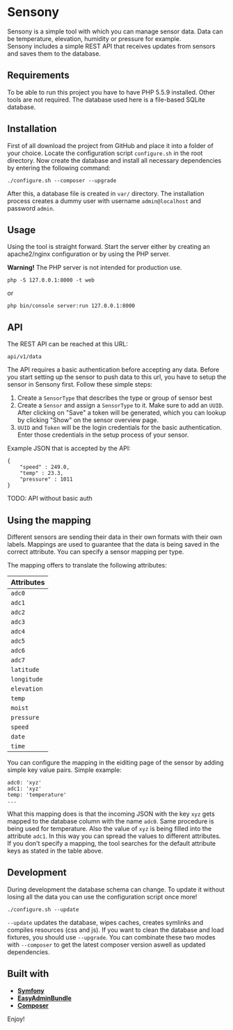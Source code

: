 # Sensony

Sensony is a simple tool with which you can manage sensor data. Data can be temperature, elevation, humidity or pressure for example.  
Sensony includes a simple REST API that receives updates from sensors and saves them to the database.

## Requirements
To be able to run this project you have to have PHP 5.5.9 installed. 
Other tools are not required. The database used here is a file-based SQLite database.

## Installation
First of all download the project from GitHub and place it into a folder of your choice. 
Locate the configuration script `configure.sh` in the root directory.
Now create the database and install all necessary dependencies by entering the following command:
```
./configure.sh --composer --upgrade
```

After this, a database file is created in `var/` directory.
The installation process creates a dummy user with username `admin@localhost` and password `admin`.

## Usage
Using the tool is straight forward. Start the server either by creating an apache2/nginx configuration or by using the PHP server.

**Warning!** The PHP server is not intended for production use.

```
php -S 127.0.0.1:8000 -t web
```

or

```
php bin/console server:run 127.0.0.1:8000
```

## API
The REST API can be reached at this URL:
```
api/v1/data
```

The API requires a basic authentication before accepting any data. Before you start setting up the sensor to push
data to this url, you have to setup the sensor in Sensony first. Follow these simple steps:
1. Create a `SensorType` that describes the type or group of sensor best
2. Create a `Sensor` and assign a `SensorType` to it. Make sure to add an `UUID`. After clicking on "Save" a 
token will be generated, which you can lookup by clicking "Show" on the sensor overview page.
3. `UUID` and `Token` will be the login credentials for the basic authentication. Enter those credentials in the 
setup process of your sensor.

Example JSON that is accepted by the API:
```
{
	"speed" : 249.0,
	"temp" : 23.3,
	"pressure" : 1011
}
```

TODO: API without basic auth

## Using the mapping
Different sensors are sending their data in their own formats with their own labels. Mappings are used to 
guarantee that the data is being saved in the correct attribute. You can specify a sensor mapping per type.

The mapping offers to translate the following attributes:
        

| **Attributes** |
| -------------- |
| `adc0`         |
| `adc1`         |
| `adc2`         |
| `adc3`         |
| `adc4`         |
| `adc5`         |
| `adc6`         |
| `adc7`         |
| `latitude`     |
| `longitude`    |
| `elevation`    |
| `temp`         |
| `moist`        |
| `pressure`     |
| `speed`        |
| `date`         |
| `time`         |

You can configure the mapping in the eiditing page of the sensor by adding simple key value pairs.
Simple example:

```
adc0: 'xyz'
adc1: 'xyz'
temp: 'temperature'
...
```

What this mapping does is that the incoming JSON with the key `xyz` gets mapped to the database column with the name `adc0`. 
Same procedure is being used for temperature. Also the value of `xyz` is being filled into the attribute `adc1`. In 
this way you can spread the values to different attributes. If you don't specify a mapping, the tool searches for the default 
attribute keys as stated in the table above. 

## Development
During development the database schema can change. 
To update it without losing all the data you can use the configuration script once more!
```
./configure.sh --update
```

`--update` updates the database, wipes caches, creates symlinks and compiles resources (css and js).
If you want to clean the database and load fixtures, you should use `--upgrade`. 
You can combinate these two modes with `--composer` to get the latest composer version aswell as updated dependencies.

## Built with

* [**Symfony**][1]
* [**EasyAdminBundle**][2] 
* [**Composer**][3]

Enjoy!

[1]: https://github.com/symfony/symfony
[2]: https://github.com/EasyCorp/EasyAdminBundle
[3]: https://github.com/composer/composer
